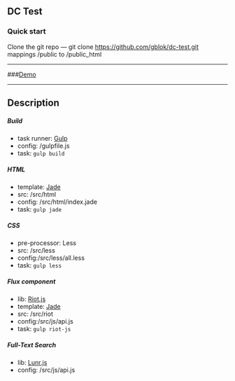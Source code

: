 ## DC Test

### Quick start

Clone the git repo  —  git clone https://github.com/gblok/dc-test.git
mappings /public to /public_html


***

###[Demo](http://dc.diz.in.ua)

***

## Description

##### Build
* task runner: [Gulp](https://github.com/gulpjs/gulp)
* config: /gulpfile.js
* task: `gulp build`

##### HTML
* template: [Jade](https://github.com/jadejs/jade)
* src: /src/html
* config: /src/html/index.jade
* task: `gulp jade`

##### CSS
* pre-processor: Less
* src: /src/less
* config:/src/less/all.less
* task: `gulp less`

##### Flux component
* lib: [Riot.js](https://github.com/riot/riot)
* template: [Jade](https://github.com/jadejs/jade)
* src: /src/riot
* config:/src/js/api.js
* task: `gulp riot-js`
 
##### Full-Text Search
* lib: [Lunr.js](https://github.com/olivernn/lunr.js)
* config: /src/js/api.js

